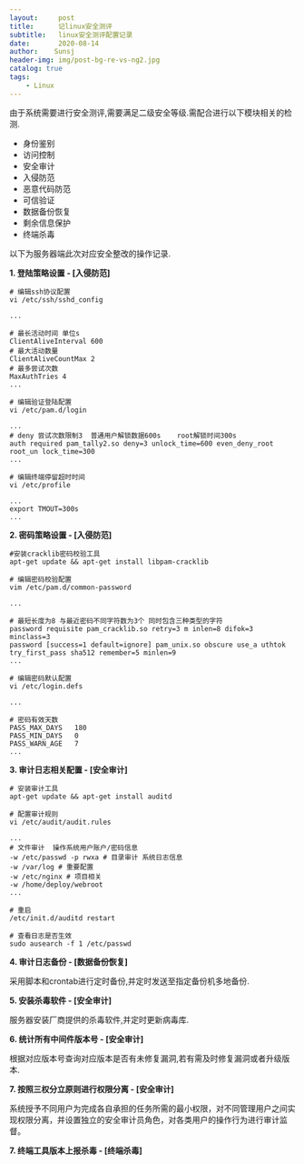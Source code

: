 ```yaml
---
layout:     post
title:      记linux安全测评
subtitle:   linux安全测评配置记录
date:       2020-08-14
author:    Sunsj
header-img: img/post-bg-re-vs-ng2.jpg
catalog: true
tags:
    - Linux
---
```


由于系统需要进行安全测评,需要满足二级安全等级.需配合进行以下模块相关的检测.

- 身份鉴别
- 访问控制
- 安全审计
- 入侵防范
- 恶意代码防范
- 可信验证
- 数据备份恢复
- 剩余信息保护
- 终端杀毒


以下为服务器端此次对应安全整改的操作记录.


**1. 登陆策略设置 - [入侵防范]**

```
# 编辑ssh协议配置
vi /etc/ssh/sshd_config

...

# 最长活动时间 单位s
ClientAliveInterval 600 
# 最大活动数量 
ClientAliveCountMax 2 
# 最多尝试次数 
MaxAuthTries 4
...

# 编辑验证登陆配置
vi /etc/pam.d/login

...
# deny 尝试次数限制3	普通用户解锁数据600s	root解锁时间300s
auth required pam_tally2.so deny=3 unlock_time=600 even_deny_root root_un lock_time=300
...

# 编辑终端停留超时时间
vi /etc/profile

...
export TMOUT=300s
...

```


**2. 密码策略设置 - [入侵防范]**

```
#安装cracklib密码校验工具
apt-get update && apt-get install libpam-cracklib

# 编辑密码校验配置
vim /etc/pam.d/common-password

...

# 最短长度为8 与最近密码不同字符数为3个 同时包含三种类型的字符 
password requisite pam_cracklib.so retry=3 m inlen=8 difok=3 minclass=3 
password [success=1 default=ignore] pam_unix.so obscure use_a uthtok try_first_pass sha512 remember=5 minlen=9
...

# 编辑密码默认配置
vi /etc/login.defs

...

# 密码有效天数	
PASS_MAX_DAYS	180
PASS_MIN_DAYS	0
PASS_WARN_AGE	7
...

```

**3. 审计日志相关配置 - [安全审计]**

```
# 安装审计工具
apt-get update && apt-get install auditd

# 配置审计规则
vi /etc/audit/audit.rules

...
# 文件审计	操作系统用户账户/密码信息
-w /etc/passwd -p rwxa # 目录审计 系统日志信息
-w /var/log # 重要配置
-w /etc/nginx # 项目相关
-w /home/deploy/webroot
...

# 重启
/etc/init.d/auditd restart 

# 查看日志是否生效
sudo ausearch -f 1 /etc/passwd

```

**4. 审计日志备份 - [数据备份恢复]**

采用脚本和crontab进行定时备份,并定时发送至指定备份机多地备份.

**5. 安装杀毒软件 - [安全审计]**


服务器安装厂商提供的杀毒软件,并定时更新病毒库.

**6. 统计所有中间件版本号 - [安全审计]**

根据对应版本号查询对应版本是否有未修复漏洞,若有需及时修复漏洞或者升级版本.

**7. 按照三权分立原则进行权限分离 - [安全审计]**

系统授予不同用户为完成各自承担的任务所需的最小权限，对不同管理用户之间实现权限分离，并设置独立的安全审计员角色，对各类用户的操作行为进行审计监督。

**7. 终端工具版本上报杀毒 - [终端杀毒]**

